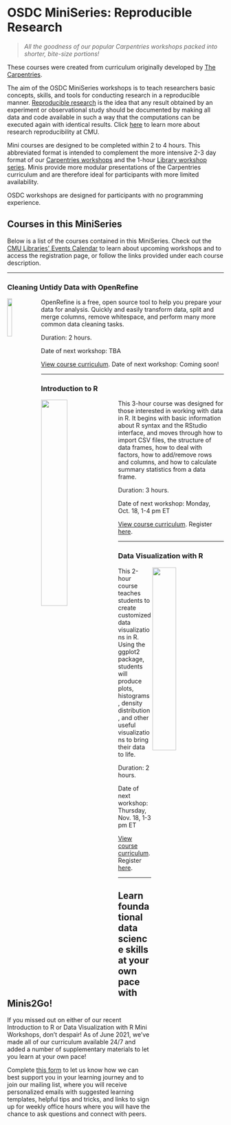 # OSDC MiniSeries: Reproducible Research

> *All the goodness of our popular Carpentries workshops packed into shorter, bite-size portions!*

These courses were created from curriculum originally developed by [The Carpentries](https://software-carpentry.org/). 

The aim of the OSDC MiniSeries workshops is to teach researchers basic concepts, skills, and tools for conducting research in a reproducible manner. [Reproducible research](https://en.wikipedia.org/wiki/Reproducibility) is the idea that any result obtained by an experiment or observational study should be documented by making all data and code available in such a way that the computations can be executed again with identical results. Click [here](https://guides.library.cmu.edu/reproducibility) to learn more about research reproducibility at CMU.

Mini courses are designed to be completed within 2 to 4 hours. This abbreviated format is intended to complement the more intensive 2-3 day format of our [Carpentries workshops](https://carpentries.org/) and the 1-hour [Library workshop series](https://cmu.libcal.com/calendar/workshops?cid=9148&t=g&d=0000-00-00&cal=9148&inc=0). Minis provide more modular presentations of the Carpentries curriculum and are therefore ideal for participants with more limited availability.

OSDC workshops are designed for participants with no programming experience. 

## Courses in this MiniSeries
Below is a list of the courses contained in this MiniSeries. Check out the [CMU Libraries' Events Calendar](https://cmu.libcal.com/) to learn about upcoming workshops and to access the registration page, or follow the links provided under each course description.

***

### Cleaning Untidy Data with OpenRefine
<img align="left" width="15%" height="15%" src="https://user-images.githubusercontent.com/32546509/117060645-1e460a80-acef-11eb-944a-1dc6df16bc1e.png"> OpenRefine is a free, open source tool to help you prepare your data for analysis. Quickly and easily transform data, split and merge columns, remove whitespace, and perform many more common data cleaning tasks.

Duration: 2 hours.

Date of next workshop: TBA

[View course curriculum](https://cmu-lib.github.io/os-workshops/reproducible-research/open-refine). Date of next workshop: Coming soon!

***

### Introduction to R
<img align="left" width="35%" height="35%" src="https://user-images.githubusercontent.com/32546509/115733813-37e26c00-a357-11eb-9578-1a9711ac4e53.png"> This 3-hour course was designed for those interested in working with data in R. It begins with basic information about R syntax and the RStudio interface, and moves through how to import CSV files, the structure of data frames, how to deal with factors, how to add/remove rows and columns, and how to calculate summary statistics from a data frame.

Duration: 3 hours.

Date of next workshop: Monday, Oct. 18, 1-4 pm ET

[View course curriculum](https://cmu-lib.github.io/os-workshops/reproducible-research/Introduction%20to%20R.pdf). Register [here](https://cmu.libcal.com/event/7743280). 

***

### Data Visualization with R 
<img align="right" width="33%" height="33%" src="https://user-images.githubusercontent.com/32546509/115735540-8e9c7580-a358-11eb-88cb-5382d51cbed6.JPG"> This 2-hour course teaches students to create customized data visualizations in R. Using the ggplot2 package, students will produce plots, histograms, density distribution, and other useful visualizations to bring their data to life. 

Duration: 2 hours.

Date of next workshop: Thursday, Nov. 18, 1-3 pm ET

[View course curriculum](https://cmu-lib.github.io/os-workshops/reproducible-research/Data%20Visualization%20with%20R.pdf). Register [here](https://cmu.libcal.com/event/7790421).


***

## Learn foundational data science skills at your own pace with Minis2Go!
If you missed out on either of our recent Introduction to R or Data Visualization with R Mini Workshops, don’t despair! As of June 2021, we’ve made all of our curriculum available 24/7 and added a number of supplementary materials to let you learn at your own pace!

Complete [this form](https://forms.gle/8HcEnZ8z2cuVai2G8) to let us know how we can best support you in your learning journey and to join our mailing list, where you will receive personalized emails with suggested learning templates, helpful tips and tricks, and links to sign up for weekly office hours where you will have the chance to ask questions and connect with peers.
